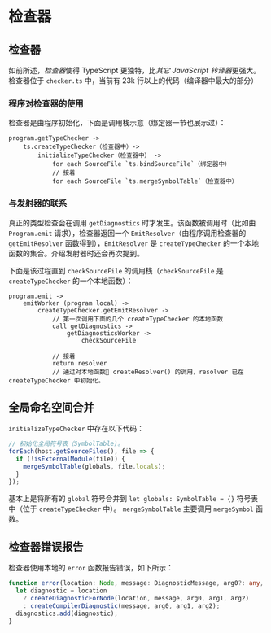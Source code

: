 # 检查器

## 检查器

如前所述，*检查器*使得 TypeScript 更独特，比*其它 JavaScript 转译器*更强大。检查器位于 `checker.ts` 中，当前有 23k 行以上的代码（编译器中最大的部分）

### 程序对检查器的使用

检查器是由程序初始化，下面是调用栈示意（绑定器一节也展示过）：

```
program.getTypeChecker ->
    ts.createTypeChecker（检查器中）->
        initializeTypeChecker（检查器中） ->
            for each SourceFile `ts.bindSourceFile`（绑定器中）
            // 接着
            for each SourceFile `ts.mergeSymbolTable`（检查器中）
```

### 与发射器的联系

真正的类型检查会在调用 `getDiagnostics` 时才发生。该函数被调用时（比如由 `Program.emit` 请求），检查器返回一个 `EmitResolver`（由程序调用检查器的 `getEmitResolver` 函数得到），`EmitResolver` 是 `createTypeChecker` 的一个本地函数的集合。介绍发射器时还会再次提到。

下面是该过程直到 `checkSourceFile` 的调用栈（`checkSourceFile` 是 `createTypeChecker` 的一个本地函数）：

```
program.emit ->
    emitWorker (program local) ->
        createTypeChecker.getEmitResolver ->
            // 第一次调用下面的几个 createTypeChecker 的本地函数
            call getDiagnostics ->
                getDiagnosticsWorker ->
                    checkSourceFile

            // 接着
            return resolver
            // 通过对本地函数 createResolver() 的调用，resolver 已在 createTypeChecker 中初始化。
```

## 全局命名空间合并

`initializeTypeChecker` 中存在以下代码：

```ts
// 初始化全局符号表（SymbolTable)。
forEach(host.getSourceFiles(), file => {
  if (!isExternalModule(file)) {
    mergeSymbolTable(globals, file.locals);
  }
});
```

基本上是将所有的 `global` 符号合并到 `let globals: SymbolTable = {}` 符号表中（位于 `createTypeChecker` 中）。
`mergeSymbolTable` 主要调用 `mergeSymbol` 函数。

## 检查器错误报告

检查器使用本地的 `error` 函数报告错误，如下所示：

```ts
function error(location: Node, message: DiagnosticMessage, arg0?: any, arg1?: any, arg2?: any): void {
  let diagnostic = location
    ? createDiagnosticForNode(location, message, arg0, arg1, arg2)
    : createCompilerDiagnostic(message, arg0, arg1, arg2);
  diagnostics.add(diagnostic);
}
```
